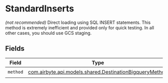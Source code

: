 # StandardInserts

<i>(not recommended)</i> Direct loading using SQL INSERT statements. This method is extremely inefficient and provided only for quick testing. In all other cases, you should use GCS staging.


## Fields

| Field                                                                                                       | Type                                                                                                        | Required                                                                                                    | Description                                                                                                 |
| ----------------------------------------------------------------------------------------------------------- | ----------------------------------------------------------------------------------------------------------- | ----------------------------------------------------------------------------------------------------------- | ----------------------------------------------------------------------------------------------------------- |
| `method`                                                                                                    | [com.airbyte.api.models.shared.DestinationBigqueryMethod](../../models/shared/DestinationBigqueryMethod.md) | :heavy_check_mark:                                                                                          | N/A                                                                                                         |